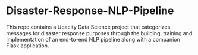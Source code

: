 # Disaster-Response-NLP-Pipeline
This repo contains a Udacity Data Science project that categorizes messages for disaster response purposes through the building, training and implementation of an end-to-end NLP pipeline along with a companion Flask application.
